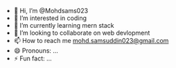 - 👋 Hi, I’m @Mohdsams023
- 👀 I’m interested in coding
- 🌱 I’m currently learning mern stack
- 💞️ I’m looking to collaborate on web devlopment
- 📫 How to reach me mohd.samsuddin023@gmail.com
- 😄 Pronouns: ...
- ⚡ Fun fact: ...

<!---
Mohdsams023/Mohdsams023 is a ✨ special ✨ repository because its `README.md` (this file) appears on your GitHub profile.
You can click the Preview link to take a look at your changes.
--->
